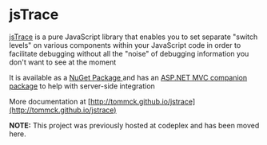 # jsTrace

[jsTrace](https://github.com/tommck/jstrace "jsTrace") is a pure JavaScript library that enables you to set separate "switch levels" on various components within your JavaScript code in order to facilitate debugging without all the "noise" of debugging information you don't want to see at the moment

It is available as a [NuGet Package ](http://nuget.org/packages/jsTrace "NuGet package") and has an [ASP.NET MVC companion package](http://nuget.org/packages/JsTrace.MVC "ASP.NET MVC package") to help with server-side integration 

More documentation at [http://tommck.github.io/jstrace](http://tommck.github.io/jstrace)

**NOTE:** This project was previously hosted at codeplex and has been moved here.